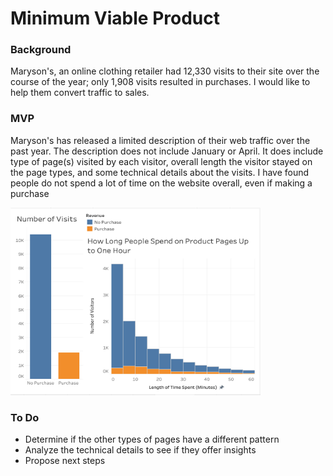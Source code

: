 # Minimum Viable Product 

### Background

Maryson's, an online clothing retailer had 12,330 visits to their site over the course of the year; only 1,908 visits resulted in purchases. I would like to help them convert traffic to sales. 

### MVP

Maryson's has released a limited description of their web traffic over the past year. The description does not include January or April. It does include type of page(s) visited by each visitor, overall length the visitor stayed on the page types, and some technical details about the visits. I have found people do not spend a lot of time on the website overall, even if making a purchase

<img src="https://raw.githubusercontent.com/cda913/BFDP_Metis/main/MVP_graph.png" width="400" height="300" />

### To Do

- Determine if the other types of pages have a different pattern
- Analyze the technical details to see if they offer insights
- Propose next steps
